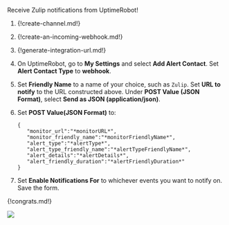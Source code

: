 Receive Zulip notifications from UptimeRobot!

1. {!create-channel.md!}

1. {!create-an-incoming-webhook.md!}

1. {!generate-integration-url.md!}

1. On UptimeRobot, go to **My Settings** and select **Add Alert Contact**.
   Set **Alert Contact Type** to **webhook**.

1. Set **Friendly Name** to a name of your choice, such as `Zulip`. Set **URL to notify** to the
   URL constructed above. Under **POST Value (JSON Format)**, select **Send as JSON (application/json)**.

1. Set **POST Value(JSON Format)** to:

      ```
      {
         "monitor_url":"*monitorURL*",
         "monitor_friendly_name":"*monitorFriendlyName*",
         "alert_type":"*alertType*",
         "alert_type_friendly_name":"*alertTypeFriendlyName*",
         "alert_details":"*alertDetails*",
         "alert_friendly_duration":"*alertFriendlyDuration*"
      }
      ```

1. Set **Enable Notifications For** to whichever events you want to notify on.
   Save the form.

{!congrats.md!}

![](/static/images/integrations/uptimerobot/001.png)
